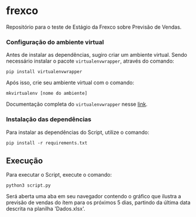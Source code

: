 # frexco
Repositório para o teste de Estágio da Frexco sobre Previsão de Vendas.

### Configuração do ambiente virtual

Antes de instalar as dependências, sugiro criar um ambiente virtual. Sendo necessário instalar o pacote `virtualenvwrapper`, através do comando:
```
pip install virtualenvwrapper
```
Após isso, crie seu ambiente virtual com o comando:
```
mkvirtualenv [nome do ambiente]
```
Documentação completa do `virtualenvwrapper` nesse [link](https://virtualenvwrapper.readthedocs.io/en/latest/index.html).

### Instalação das dependências

Para instalar as dependências do Script, utilize o comando:
```
pip install -r requirements.txt
```

## Execução

Para executar o Script, execute o comando:
```
python3 script.py
```
Será aberta uma aba em seu navegador contendo o gráfico que ilustra a previsão de vendas do ítem para os próximos 5 dias, partindo da última data descrita na planilha 'Dados.xlsx'.
